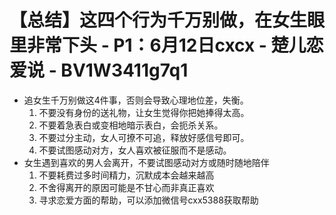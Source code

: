 # 【总结】这四个行为千万别做，在女生眼里非常下头 - P1：6月12日cxcx - 楚儿恋爱说 - BV1W3411g7q1

-   追女生千万别做这4件事，否则会导致心理地位差，失衡。
    1.  不要没有身份的送礼物，让女生觉得你把她捧得太高。
    2.  不要着急表白或变相地暗示表白，会扼杀关系。
    3.  不要过分主动，女人可撩不可追，释放好感信号即可。
    4.  不要试图感动对方，女人喜欢被征服而不是感动。
-   女生遇到喜欢的男人会离开，不要试图感动对方或随时随地陪伴
    1.  不要耗费过多时间精力，沉默成本会越来越高
    2.  不舍得离开的原因可能是不甘心而非真正喜欢
    3.  寻求恋爱方面的帮助，可以添加微信号cxx5388获取帮助